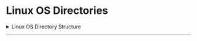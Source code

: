 
# Linux OS Directories


<details>
<summary>Linux OS Directory Structure</summary>

![linux_dir_structure](./images/linux_dir_structure.png)

The Linux directory structure is a tree-like hierarchy defined by the Filesystem Hierarchy Standard (FHS). All files and directories start from the **root directory** `/`.

### Key system directories

*   **`/` (Root):** The top-level directory. Everything in the Linux filesystem starts here.
*   **`/bin`:** Contains essential user binaries (executable programs) required for basic system functions, such as `ls`, `cp`, and `mv`.
*   **`/sbin`:** Stores essential system administration binaries, like `ifconfig` and `fdisk`. These are typically used by the root user for system maintenance.
*   **`/etc`:** Holds host-specific system configuration files. These are generally static text files that control how the system and applications behave.
*   **`/boot`:** Contains files needed to start the system, including the Linux kernel and the GRUB boot loader.
*   **`/lib`:** Stores essential shared libraries and kernel modules required for the binaries in `/bin` and `/sbin`.
*   **`/dev`:** Contains device files that represent hardware, such as disk drives (`/dev/sda`) and terminals (`/dev/tty1`).
*   **`/proc`:** A virtual filesystem that provides information about running processes and kernel parameters.
*   **`/sys`:** Another virtual filesystem that exposes kernel data structures to user space, providing an interface for system hardware and device drivers.
*   **`/var`:** Contains variable data files that frequently change during normal system operation, such as log files (`/var/log`), caches, and mail spools.
*   **`/tmp`:** A temporary directory used by applications and users to store transient files. Its contents are often cleared at boot.
*   **`/run`:** A temporary filesystem that stores volatile runtime data, such as process IDs and sockets. This data is cleared on reboot.

### User and application directories

*   **`/home`:** Contains the personal directories for standard users. For a user named *bob*, their home directory is `/home/bob`, which stores their personal data and user-specific configurations.
*   **`/root`:** The home directory for the root user, separate from the `/home` directory.
*   **`/usr`:** A secondary hierarchy for user-space programs and data that are not essential for booting the system.
    *   **`/usr/bin`:** Stores non-essential user binaries and applications.
    *   **`/usr/sbin`:** Contains non-essential system administration binaries.
    *   **`/usr/lib`:** Stores libraries for the binaries in `/usr/bin` and `/usr/sbin`.
    *   **`/usr/local`:** The standard location for software that is locally compiled and not part of the distribution's base system.
*   **`/opt`:** Used to install optional or third-party software packages that are not part of the base operating system.
*   **`/srv`:** Contains data for services provided by the system, such as web server files or FTP data.

### Temporary and mounting directories

*   **`/mnt`:** Traditionally used by system administrators to temporarily mount filesystems, such as a Windows partition for file recovery.
*   **`/media`:** The standard mount point for removable media, such as USB drives and CD-ROMs, which are often mounted automatically.

*   **`/lost+found`:** A directory on each filesystem that stores files recovered after a file system check.


</details>

---


